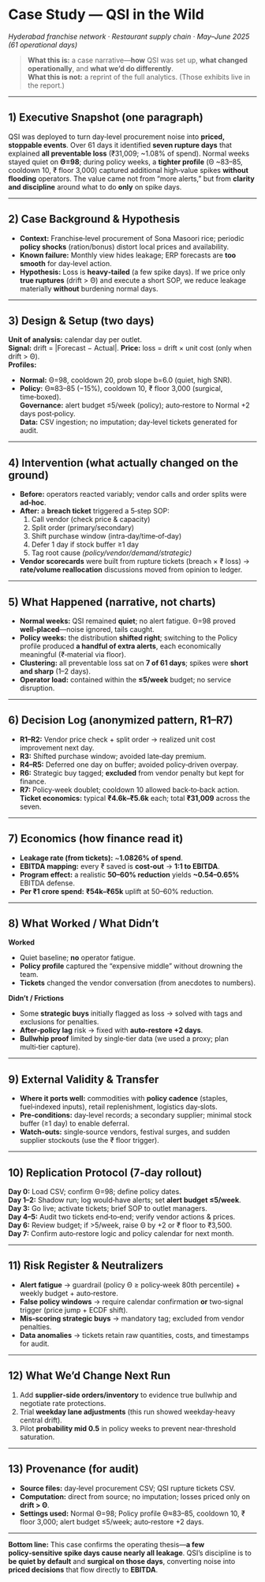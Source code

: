 # Case Study — QSI in the Wild
*Hyderabad franchise network · Restaurant supply chain · May–June 2025 (61 operational days)*

> **What this is:** a case narrative—**how** QSI was set up, **what changed operationally**, and **what we’d do differently**.  
> **What this is not:** a reprint of the full analytics. (Those exhibits live in the report.)

---

## 1) Executive Snapshot (one paragraph)
QSI was deployed to turn day‑level procurement noise into **priced, stoppable events**. Over 61 days it identified **seven rupture days** that explained **all preventable loss** (₹31,009; ~1.08% of spend). Normal weeks stayed quiet on **Θ=98**; during policy weeks, a **tighter profile** (Θ ~83–85, cooldown 10, ₹ floor 3,000) captured additional high‑value spikes **without flooding** operators. The value came not from “more alerts,” but from **clarity and discipline** around what to do **only** on spike days.

---

## 2) Case Background & Hypothesis
- **Context:** Franchise‑level procurement of Sona Masoori rice; periodic **policy shocks** (ration/bonus) distort local prices and availability.  
- **Known failure:** Monthly view hides leakage; ERP forecasts are **too smooth** for day‑level action.  
- **Hypothesis:** Loss is **heavy‑tailed** (a few spike days). If we price only **true ruptures** (drift > Θ) and execute a short SOP, we reduce leakage materially **without** burdening normal days.

---

## 3) Design & Setup (two days)
**Unit of analysis:** calendar day per outlet.  
**Signal:** drift = |Forecast − Actual|. **Price:** loss = drift × unit cost (only when drift > Θ).  
**Profiles:**  
- **Normal:** Θ=98, cooldown 20, prob slope b=6.0 (quiet, high SNR).  
- **Policy:** Θ≈83–85 (−15%), cooldown 10, ₹ floor 3,000 (surgical, time‑boxed).  
**Governance:** alert budget ≤5/week (policy); auto‑restore to Normal +2 days post‑policy.  
**Data:** CSV ingestion; no imputation; day‑level tickets generated for audit.

---

## 4) Intervention (what actually changed on the ground)
- **Before:** operators reacted variably; vendor calls and order splits were **ad‑hoc**.  
- **After:** a **breach ticket** triggered a 5‑step SOP:  
  1) Call vendor (check price & capacity)  
  2) Split order (primary/secondary)  
  3) Shift purchase window (intra‑day/time‑of‑day)  
  4) Defer 1 day if stock buffer ≥1 day  
  5) Tag root cause *(policy/vendor/demand/strategic)*  
- **Vendor scorecards** were built from rupture tickets (breach × ₹ loss) → **rate/volume reallocation** discussions moved from opinion to ledger.

---

## 5) What Happened (narrative, not charts)
- **Normal weeks:** QSI remained **quiet**; no alert fatigue. Θ=98 proved **well‑placed**—noise ignored, tails caught.  
- **Policy weeks:** the distribution **shifted right**; switching to the Policy profile produced **a handful of extra alerts**, each economically meaningful (₹‑material via floor).  
- **Clustering:** all preventable loss sat on **7 of 61 days**; spikes were **short and sharp** (1–2 days).  
- **Operator load:** contained within the **≤5/week** budget; no service disruption.

---

## 6) Decision Log (anonymized pattern, R1–R7)
- **R1–R2:** Vendor price check + split order → realized unit cost improvement next day.  
- **R3:** Shifted purchase window; avoided late‑day premium.  
- **R4–R5:** Deferred one day on buffer; avoided policy‑driven overpay.  
- **R6:** Strategic buy tagged; **excluded** from vendor penalty but kept for finance.  
- **R7:** Policy‑week doublet; cooldown 10 allowed back‑to‑back action.  
**Ticket economics:** typical **₹4.6k–₹5.6k** each; total **₹31,009** across the seven.

---

## 7) Economics (how finance read it)
- **Leakage rate (from tickets):** ~**1.0826% of spend**.  
- **EBITDA mapping:** every ₹ saved is **cost‑out** → **1:1 to EBITDA**.  
- **Program effect:** a realistic **50–60% reduction** yields **~0.54–0.65%** EBITDA defense.  
- **Per ₹1 crore spend:** **₹54k–₹65k** uplift at 50–60% reduction.

---

## 8) What Worked / What Didn’t
**Worked**  
- Quiet baseline; **no** operator fatigue.  
- **Policy profile** captured the “expensive middle” without drowning the team.  
- **Tickets** changed the vendor conversation (from anecdotes to numbers).

**Didn’t / Frictions**  
- Some **strategic buys** initially flagged as loss → solved with tags and exclusions for penalties.  
- **After‑policy lag** risk → fixed with **auto‑restore +2 days**.  
- **Bullwhip proof** limited by single‑tier data (we used a proxy; plan multi‑tier capture).

---

## 9) External Validity & Transfer
- **Where it ports well:** commodities with **policy cadence** (staples, fuel‑indexed inputs), retail replenishment, logistics day‑slots.  
- **Pre‑conditions:** day‑level records; a secondary supplier; minimal stock buffer (≥1 day) to enable deferral.  
- **Watch‑outs:** single‑source vendors, festival surges, and sudden supplier stockouts (use the ₹ floor trigger).

---

## 10) Replication Protocol (7‑day rollout)
**Day 0:** Load CSV; confirm Θ=98; define policy dates.  
**Day 1–2:** Shadow run; log would‑have alerts; set **alert budget ≤5/week**.  
**Day 3:** Go live; activate tickets; brief SOP to outlet managers.  
**Day 4–5:** Audit two tickets end‑to‑end; verify vendor actions & prices.  
**Day 6:** Review budget; if >5/week, raise Θ by +2 or ₹ floor to ₹3,500.  
**Day 7:** Confirm auto‑restore logic and policy calendar for next month.

---

## 11) Risk Register & Neutralizers
- **Alert fatigue** → guardrail (policy Θ ≥ policy‑week 80th percentile) + weekly budget + auto‑restore.  
- **False policy windows** → require calendar confirmation **or** two‑signal trigger (price jump + ECDF shift).  
- **Mis‑scoring strategic buys** → mandatory tag; excluded from vendor penalties.  
- **Data anomalies** → tickets retain raw quantities, costs, and timestamps for audit.

---

## 12) What We’d Change Next Run
1) Add **supplier‑side orders/inventory** to evidence true bullwhip and negotiate rate protections.  
2) Trial **weekday lane adjustments** (this run showed weekday‑heavy central drift).  
3) Pilot **probability mid 0.5** in policy weeks to prevent near‑threshold saturation.

---

## 13) Provenance (for audit)
- **Source files:** day‑level procurement CSV; QSI rupture tickets CSV.  
- **Computation:** direct from source; no imputation; losses priced only on **drift > Θ**.  
- **Settings used:** Normal Θ=98; Policy profile Θ≈83–85, cooldown 10, ₹ floor 3,000; alert budget ≤5/week; auto‑restore +2 days.

---

**Bottom line:** This case confirms the operating thesis—**a few policy‑sensitive spike days cause nearly all leakage**. QSI’s discipline is to **be quiet by default** and **surgical on those days**, converting noise into **priced decisions** that flow directly to **EBITDA**.
